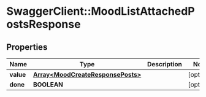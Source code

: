 # SwaggerClient::MoodListAttachedPostsResponse

## Properties
Name | Type | Description | Notes
------------ | ------------- | ------------- | -------------
**value** | [**Array&lt;MoodCreateResponsePosts&gt;**](MoodCreateResponsePosts.md) |  | [optional] 
**done** | **BOOLEAN** |  | [optional] 



